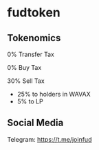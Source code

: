 # fudtoken

## Tokenomics

0% Transfer Tax

0% Buy Tax

30% Sell Tax
- 25% to holders in WAVAX
- 5% to LP

## Social Media
Telegram: https://t.me/joinfud
